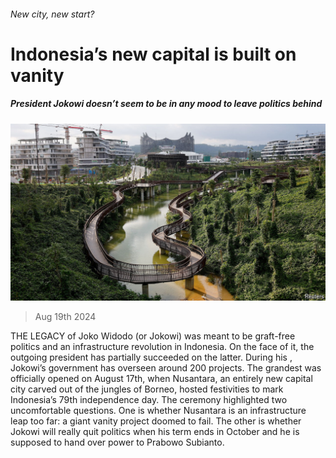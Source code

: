 ###### New city, new start?

# Indonesia’s new capital is built on vanity 

##### President Jokowi doesn’t seem to be in any mood to leave politics behind 

![image](images/20240824_ASP001.jpg) 

> Aug 19th 2024 

THE LEGACY of Joko Widodo (or Jokowi) was meant to be graft-free politics and an infrastructure revolution in Indonesia. On the face of it, the outgoing president has partially succeeded on the latter. During his , Jokowi’s government has overseen around 200 projects. The grandest was officially opened on August 17th, when Nusantara, an entirely new capital city carved out of the jungles of Borneo, hosted festivities to mark Indonesia’s 79th independence day. The ceremony highlighted two uncomfortable questions. One is whether Nusantara is an infrastructure leap too far: a giant vanity project doomed to fail. The other is whether Jokowi will really quit politics when his term ends in October and he is supposed to hand over power to Prabowo Subianto.

